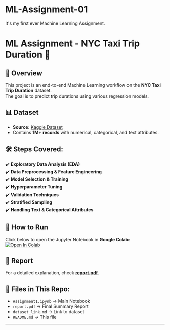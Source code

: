 # ML-Assignment-01
It's my first ever Machine Learning Assignment. 


# ML Assignment - NYC Taxi Trip Duration 🚖

## 📌 Overview
This project is an end-to-end Machine Learning workflow on the **NYC Taxi Trip Duration** dataset.  
The goal is to predict trip durations using various regression models.

## 📊 Dataset
- **Source:** [Kaggle Dataset](https://www.kaggle.com/datasets/wol4aravio/ny-taxi-trip-duration-enriched-by-mathematica)  
- Contains **1M+ records** with numerical, categorical, and text attributes.

## 🛠️ Steps Covered:
✔️ **Exploratory Data Analysis (EDA)**  
✔️ **Data Preprocessing & Feature Engineering**  
✔️ **Model Selection & Training**  
✔️ **Hyperparameter Tuning**  
✔️ **Validation Techniques**  
✔️ **Stratified Sampling**  
✔️ **Handling Text & Categorical Attributes**  

## 🚀 How to Run  
Click below to open the Jupyter Notebook in **Google Colab**:  
[![Open In Colab](https://colab.research.google.com/assets/colab-badge.svg)](https://colab.research.google.com/github/YourUsername/YourRepoName/blob/main/Assignment1.ipynb)

## 📄 Report
For a detailed explanation, check **[report.pdf]([./report.pdf](https://github.com/kainat5008/ML-Assignment-01/blob/main/Report.pdf))**.

## 📂 Files in This Repo:
- `Assignment1.ipynb` → Main Notebook  
- `report.pdf` → Final Summary Report  
- `dataset_link.md` → Link to dataset  
- `README.md` → This file  

---

